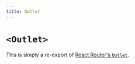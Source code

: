 ```yaml
---
title: Outlet
---
```


# `<Outlet>`

This <docs-info> is simply a re-export of [React Router's `Outlet`][rr-outlet].</docs-info>

[rr-outlet]: https://reactrouter.com/components/outlet

